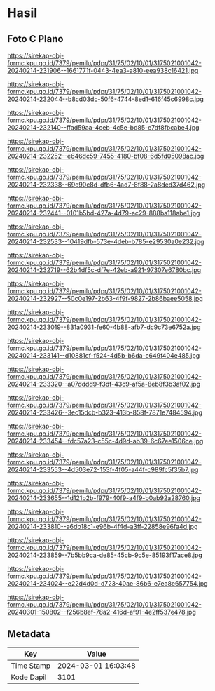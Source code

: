 # Hasil

## Foto C Plano

https://sirekap-obj-formc.kpu.go.id/7379/pemilu/pdpr/31/75/02/10/01/3175021001042-20240214-231906--1661771f-0443-4ea3-a810-eea938c16421.jpg

https://sirekap-obj-formc.kpu.go.id/7379/pemilu/pdpr/31/75/02/10/01/3175021001042-20240214-232044--b8cd03dc-50f6-4744-8ed1-616f45c6998c.jpg

https://sirekap-obj-formc.kpu.go.id/7379/pemilu/pdpr/31/75/02/10/01/3175021001042-20240214-232140--ffad59aa-4ceb-4c5e-bd85-e7df8fbcabe4.jpg

https://sirekap-obj-formc.kpu.go.id/7379/pemilu/pdpr/31/75/02/10/01/3175021001042-20240214-232252--e646dc59-7455-4180-bf08-6d5fd05098ac.jpg

https://sirekap-obj-formc.kpu.go.id/7379/pemilu/pdpr/31/75/02/10/01/3175021001042-20240214-232338--69e90c8d-dfb6-4ad7-8f88-2a8ded37d462.jpg

https://sirekap-obj-formc.kpu.go.id/7379/pemilu/pdpr/31/75/02/10/01/3175021001042-20240214-232441--0101b5bd-427a-4d79-ac29-888ba118abe1.jpg

https://sirekap-obj-formc.kpu.go.id/7379/pemilu/pdpr/31/75/02/10/01/3175021001042-20240214-232533--10419dfb-573e-4deb-b785-e29530a0e232.jpg

https://sirekap-obj-formc.kpu.go.id/7379/pemilu/pdpr/31/75/02/10/01/3175021001042-20240214-232719--62b4df5c-df7e-42eb-a921-97307e6780bc.jpg

https://sirekap-obj-formc.kpu.go.id/7379/pemilu/pdpr/31/75/02/10/01/3175021001042-20240214-232927--50c0e197-2b63-4f9f-9827-2b86baee5058.jpg

https://sirekap-obj-formc.kpu.go.id/7379/pemilu/pdpr/31/75/02/10/01/3175021001042-20240214-233019--831a0931-fe60-4b88-afb7-dc9c73e6752a.jpg

https://sirekap-obj-formc.kpu.go.id/7379/pemilu/pdpr/31/75/02/10/01/3175021001042-20240214-233141--d10881cf-f524-4d5b-b6da-c649f404e485.jpg

https://sirekap-obj-formc.kpu.go.id/7379/pemilu/pdpr/31/75/02/10/01/3175021001042-20240214-233320--a07dddd9-f3df-43c9-af5a-8eb8f3b3af02.jpg

https://sirekap-obj-formc.kpu.go.id/7379/pemilu/pdpr/31/75/02/10/01/3175021001042-20240214-233426--3ec15dcb-b323-413b-858f-7871e7484594.jpg

https://sirekap-obj-formc.kpu.go.id/7379/pemilu/pdpr/31/75/02/10/01/3175021001042-20240214-233454--fdc57a23-c55c-4d9d-ab39-6c67ee1506ce.jpg

https://sirekap-obj-formc.kpu.go.id/7379/pemilu/pdpr/31/75/02/10/01/3175021001042-20240214-233553--4d503e72-153f-4f05-a44f-c989fc5f35b7.jpg

https://sirekap-obj-formc.kpu.go.id/7379/pemilu/pdpr/31/75/02/10/01/3175021001042-20240214-233655--1d121b2b-f979-40f9-a4f9-b0ab92a28760.jpg

https://sirekap-obj-formc.kpu.go.id/7379/pemilu/pdpr/31/75/02/10/01/3175021001042-20240214-233810--a6db18c1-e96b-4f4d-a3ff-22858e96fa4d.jpg

https://sirekap-obj-formc.kpu.go.id/7379/pemilu/pdpr/31/75/02/10/01/3175021001042-20240214-233859--7b5bb9ca-de85-45cb-9c5e-85193f17ace8.jpg

https://sirekap-obj-formc.kpu.go.id/7379/pemilu/pdpr/31/75/02/10/01/3175021001042-20240214-234024--e22d4d0d-d723-40ae-86b6-e7ea8e657754.jpg

https://sirekap-obj-formc.kpu.go.id/7379/pemilu/pdpr/31/75/02/10/01/3175021001042-20240301-150802--f256b8ef-78a2-416d-af91-4e2ff537e478.jpg


## Metadata

| Key        | Value               |
| ---------- | ------------------- |
| Time Stamp | 2024-03-01 16:03:48 |
| Kode Dapil | 3101                |



